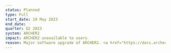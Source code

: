 ```yaml
---
status: Planned
type: Full
start_date: 19 May 2023
end_date: 
quarter: Q2 2023
system: ARCHER2
impact: ARCHER2 unavailable to users
reason: Major software upgrade of ARCHER2. <a href="https://docs.archer2.ac.uk/faq/upgrade-2023/">Full details in the ARCHER2 documentation</a>
---
```




